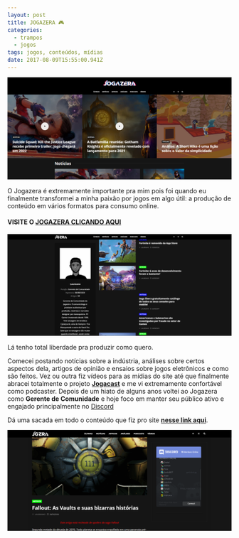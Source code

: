 ```yaml
---
layout: post
title: JOGAZERA 🎮
categories:
  - trampos
  - jogos
tags: jogos, conteúdos, mídias
date: 2017-08-09T15:55:00.941Z
---
```

![](/images/uploads/pntae0fksj.png)

O Jogazera é extremamente importante pra mim pois foi quando eu finalmente transformei a minha paixão por jogos em algo útil: a produção de conteúdo em vários formatos para consumo online.

#### VISITE O [JOGAZERA CLICANDO AQUI](http://jogazera.com.br/)

![](/images/uploads/iq5fqsiokf.png)

Lá tenho total liberdade pra produzir como quero.

Comecei postando notícias sobre a indústria, análises sobre certos aspectos dela, artigos de opinião e ensaios sobre jogos eletrônicos e como são feitos. Vez ou outra fiz vídeos para as mídias do site até que finalmente abracei totalmente o projeto **[Jogacast](/jogos/2017/08/09/jogacast.html)** e me vi extremamente confortável como podcaster. Depois de um hiato de alguns anos voltei ao Jogazera como **Gerente de Comunidade** e hoje foco em manter seu público ativo e engajado principalmente no [Discord](https://discord.gg/FWPeurk)

Dá uma sacada em todo o conteúdo que fiz pro site **[nesse link aqui](https://jogazera.com.br/author/laureano-macalango/)**.

![](/images/uploads/rmcsfm0hlk.png)
